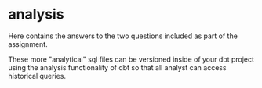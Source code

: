 # analysis

Here contains the answers to the two questions included as part of the assignment. 

These more "analytical" sql files can be versioned inside of your dbt project using the analysis functionality of dbt so that all analyst can access historical queries.
